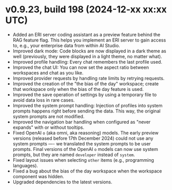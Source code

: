 # v0.9.23, build 198 (2024-12-xx xx:xx UTC)
- Added an ERI server coding assistant as a preview feature behind the RAG feature flag. This helps you implement an ERI server to gain access to, e.g., your enterprise data from within AI Studio.
- Improved dark mode: Code blocks are now displayed in a dark theme as well (previously, they were displayed in a light theme, no matter what).
- Improved profile handling: Every chat remembers the last profile used.
- Improved the chat UI: You can now set the aspect ratio between workspaces and chat as you like.
- Improved provider requests by handling rate limits by retrying requests. 
- Improved the creation of the "the bias of the day" workspace; create that workspace only when the bias of the day feature is used.
- Improved the save operation of settings by using a temporary file to avoid data loss in rare cases.
- Improved the system prompt handling: Injection of profiles into system prompts happens right before sending the data. This way, the original system prompts are not modified.
- Improved the navigation bar handling when configured as "never expands" with or without tooltips.
- Fixed OpenAI `o` (aka omni, aka reasoning) models. The early preview versions (released before 17th December 2024) could not use any system prompts —- we translated the system prompts to be user prompts. Final versions of the OpenAI `o` models can now use system prompts, but they are named `developer` instead of `system`.
- Fixed layout issues when selecting `other` items (e.g., programming languages).
- Fixed a bug about the bias of the day workspace when the workspace component was hidden.
- Upgraded dependencies to the latest versions.